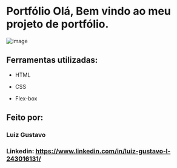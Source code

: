 

# Portfólio Olá, Bem vindo ao meu projeto de portfólio.

![image](https://images2.imgbox.com/03/e7/lIgfvYk2_o.png)

## Ferramentas utilizadas:

* HTML

* CSS

* Flex-box

## Feito por:

### Luiz Gustavo

### Linkedin: https://www.linkedin.com/in/luiz-gustavo-l-243016131/
